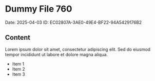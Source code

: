 # Dummy File 760

Date: 2025-04-03
ID: EC02807A-3AE0-49E4-BF22-94A5429176B2

## Content

Lorem ipsum dolor sit amet, consectetur adipiscing elit.
Sed do eiusmod tempor incididunt ut labore et dolore magna aliqua.

* Item 1
* Item 2
* Item 3
